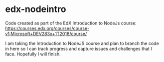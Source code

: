 # edx-nodeintro
Code created as part of the EdX Introduction to NodeJs course: https://courses.edx.org/courses/course-v1:Microsoft+DEV283x+1T2018/course/

I am taking the Introduction to NodeJS course and plan to branch the code in here so I can track progress and capture issues and challenges that I face. Hopefully I will finish.
